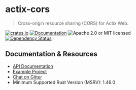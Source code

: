 # actix-cors

> Cross-origin resource sharing (CORS) for Actix Web.

[![crates.io](https://img.shields.io/crates/v/actix-cors?label=latest)](https://crates.io/crates/actix-cors)
[![Documentation](https://docs.rs/actix-cors/badge.svg?version=1.0.0-beta.1)](https://docs.rs/actix-cors/1.0.0-beta.1)
![Apache 2.0 or MIT licensed](https://img.shields.io/crates/l/actix-cors)
[![Dependency Status](https://deps.rs/crate/actix-cors/1.0.0-beta.1/status.svg)](https://deps.rs/crate/actix-cors/1.0.0-beta.1)

## Documentation & Resources

- [API Documentation](https://docs.rs/actix-cors)
- [Example Project](https://github.com/actix/examples/tree/master/security/web-cors)
- [Chat on Gitter](https://gitter.im/actix/actix-web)
- Minimum Supported Rust Version (MSRV): 1.46.0
